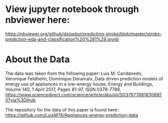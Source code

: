 # View jupyter notebook through nbviewer here:
https://nbviewer.org/github/dsjoebui/predicting-stroke/blob/master/stroke-prediction-eda-and-classification%20%281%29.ipynb

# About the Data

The data was taken from the following paper: Luis M. Candanedo, Veronique Feldheim, Dominique Deramaix, Data driven prediction models of energy use of appliances in a low-energy house, Energy and Buildings, Volume 140, 1 April 2017, Pages 81-97, ISSN 0378-7788, https://www.sciencedirect.com/science/article/abs/pii/S0378778816308970?via%3Dihub

The repository for the data of this paper is found here: https://github.com/LuisM78/Appliances-energy-prediction-data
